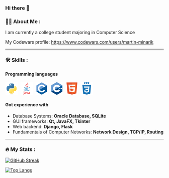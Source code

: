 ### Hi there 👋

### :man_technologist: About Me :

I am currently a college student majoring in Computer Science

My Codewars profile: https://www.codewars.com/users/martin-minarik

---

### :hammer_and_wrench: Skills :
#### Programming languages
<div>
  <img src="https://github.com/devicons/devicon/blob/master/icons/python/python-original.svg" title="Python" alt="Python " width="40" height="40"/>&nbsp;
  <img src="https://github.com/devicons/devicon/blob/master/icons/java/java-original-wordmark.svg" title="Java" alt="Java" width="40" height="40"/>&nbsp;
  <img src="https://github.com/devicons/devicon/blob/master/icons/c/c-original.svg" title="C" alt="C" width="40" height="40"/>&nbsp;
  <img src="https://github.com/devicons/devicon/blob/master/icons/cplusplus/cplusplus-original.svg" title="C++" alt="C++" width="40" height="40"/>&nbsp;
  <img src="https://github.com/devicons/devicon/blob/master/icons/html5/html5-original.svg" title="HTML5" alt="HTML" width="40" height="40"/>&nbsp;
  <img src="https://github.com/devicons/devicon/blob/master/icons/css3/css3-plain-wordmark.svg"  title="CSS3" alt="CSS" width="40" height="40"/>&nbsp;
</div>

#### Got experience with
- Database Systems: **Oracle Database, SQLite**
- GUI frameworks: **Qt, JavaFX, Tkinter**
- Web backend: **Django, Flask**
- Fundamentals of Computer Networks: **Network Design, TCP/IP, Routing**

---
### :fire: My Stats :
[![GitHub Streak](http://github-readme-streak-stats.herokuapp.com?user=martin-minarik&theme=dark&background=00000000)](https://git.io/streak-stats)


[![Top Langs](https://github-readme-stats.vercel.app/api/top-langs/?username=martin-minarik&layout=compact&theme=transparent&show_icons=true)](https://github.com/anuraghazra/github-readme-stats)


